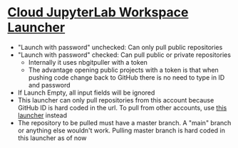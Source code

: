 # [Cloud JupyterLab Workspace Launcher](https://beginnersc.github.io/)

* "Launch with password" unchecked: Can only pull public repositories
* "Launch with password" checked: Can pull public or private repositories
   * Internally it uses nbgitpuller with a token
   * The advantage opening public projects with a token is that when pushing code change back to GitHub there is no need to type in ID and password
* If Launch Empty, all input fields will be ignored
* This launcher can only pull repositories from this account because GitHub ID is hard coded in the url. To pull from other accounts, use [this launcher](https://yc14e.github.io/) instead
* The repository to be pulled must have a master branch. A "main" branch or anything else wouldn't work. Pulling master branch is hard coded in this launcher as of now
